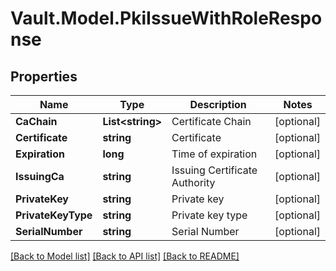 # Vault.Model.PkiIssueWithRoleResponse

## Properties

Name | Type | Description | Notes
------------ | ------------- | ------------- | -------------
**CaChain** | **List&lt;string&gt;** | Certificate Chain | [optional] 
**Certificate** | **string** | Certificate | [optional] 
**Expiration** | **long** | Time of expiration | [optional] 
**IssuingCa** | **string** | Issuing Certificate Authority | [optional] 
**PrivateKey** | **string** | Private key | [optional] 
**PrivateKeyType** | **string** | Private key type | [optional] 
**SerialNumber** | **string** | Serial Number | [optional] 

[[Back to Model list]](../README.md#documentation-for-models) [[Back to API list]](../README.md#documentation-for-api-endpoints) [[Back to README]](../README.md)

